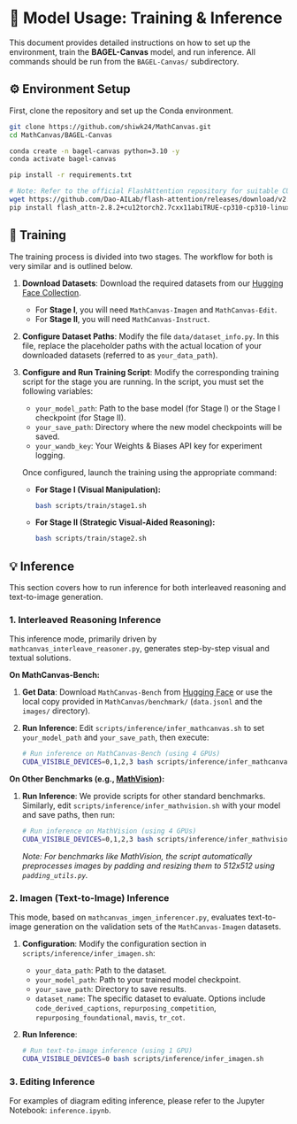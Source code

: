 # 🚀 Model Usage: Training & Inference

This document provides detailed instructions on how to set up the environment, train the **BAGEL-Canvas** model, and run inference. All commands should be run from the `BAGEL-Canvas/` subdirectory.

## ⚙️ Environment Setup

First, clone the repository and set up the Conda environment.

```bash
git clone https://github.com/shiwk24/MathCanvas.git
cd MathCanvas/BAGEL-Canvas

conda create -n bagel-canvas python=3.10 -y
conda activate bagel-canvas

pip install -r requirements.txt

# Note: Refer to the official FlashAttention repository for suitable CUDA version.
wget https://github.com/Dao-AILab/flash-attention/releases/download/v2.8.2/flash_attn-2.8.2+cu12torch2.7cxx11abiTRUE-cp310-cp310-linux_x86_64.whl
pip install flash_attn-2.8.2+cu12torch2.7cxx11abiTRUE-cp310-cp310-linux_x86_64.whl
```

## 🧠 Training

The training process is divided into two stages. The workflow for both is very similar and is outlined below.

1.  **Download Datasets**:
    Download the required datasets from our [Hugging Face Collection](https://huggingface.co/collections/shiwk24/mathcanvas).
    *   For **Stage I**, you will need `MathCanvas-Imagen` and `MathCanvas-Edit`.
    *   For **Stage II**, you will need `MathCanvas-Instruct`.

2.  **Configure Dataset Paths**:
    Modify the file `data/dataset_info.py`. In this file, replace the placeholder paths with the actual location of your downloaded datasets (referred to as `your_data_path`).

3.  **Configure and Run Training Script**:
    Modify the corresponding training script for the stage you are running. In the script, you must set the following variables:
    *   `your_model_path`: Path to the base model (for Stage I) or the Stage I checkpoint (for Stage II).
    *   `your_save_path`: Directory where the new model checkpoints will be saved.
    *   `your_wandb_key`: Your Weights & Biases API key for experiment logging.

    Once configured, launch the training using the appropriate command:

    *   **For Stage I (Visual Manipulation):**
        ```bash
        bash scripts/train/stage1.sh
        ```

    *   **For Stage II (Strategic Visual-Aided Reasoning):**
        ```bash
        bash scripts/train/stage2.sh
        ```

## 💡 Inference

This section covers how to run inference for both interleaved reasoning and text-to-image generation.

### 1. Interleaved Reasoning Inference

This inference mode, primarily driven by `mathcanvas_interleave_reasoner.py`, generates step-by-step visual and textual solutions.

**On MathCanvas-Bench:**

1.  **Get Data**: Download `MathCanvas-Bench` from [Hugging Face](https://huggingface.co/datasets/shiwk24/MathCanvas-Bench) or use the local copy provided in `MathCanvas/benchmark/` (`data.jsonl` and the `images/` directory).
2.  **Run Inference**: Edit `scripts/inference/infer_mathcanvas.sh` to set `your_model_path` and `your_save_path`, then execute:

    ```bash
    # Run inference on MathCanvas-Bench (using 4 GPUs)
    CUDA_VISIBLE_DEVICES=0,1,2,3 bash scripts/inference/infer_mathcanvas.sh
    ```

**On Other Benchmarks (e.g., [MathVision](https://github.com/mathllm/MATH-V)):**

1.  **Run Inference**: We provide scripts for other standard benchmarks. Similarly, edit `scripts/inference/infer_mathvision.sh` with your model and save paths, then run:

    ```bash
    # Run inference on MathVision (using 4 GPUs)
    CUDA_VISIBLE_DEVICES=0,1,2,3 bash scripts/inference/infer_mathvision.sh
    ```
    *Note: For benchmarks like MathVision, the script automatically preprocesses images by padding and resizing them to 512x512 using `padding_utils.py`.*

### 2. Imagen (Text-to-Image) Inference

This mode, based on `mathcanvas_imgen_inferencer.py`, evaluates text-to-image generation on the validation sets of the `MathCanvas-Imagen` datasets.

1.  **Configuration**: Modify the configuration section in `scripts/inference/infer_imagen.sh`:
    *   `your_data_path`: Path to the dataset.
    *   `your_model_path`: Path to your trained model checkpoint.
    *   `your_save_path`: Directory to save results.
    *   `dataset_name`: The specific dataset to evaluate. Options include `code_derived_captions`, `repurposing_competition`, `repurposing_foundational`, `mavis`, `tr_cot`.

2.  **Run Inference**:

    ```bash
    # Run text-to-image inference (using 1 GPU)
    CUDA_VISIBLE_DEVICES=0 bash scripts/inference/infer_imagen.sh
    ```

### 3. Editing Inference

For examples of diagram editing inference, please refer to the Jupyter Notebook: `inference.ipynb`.